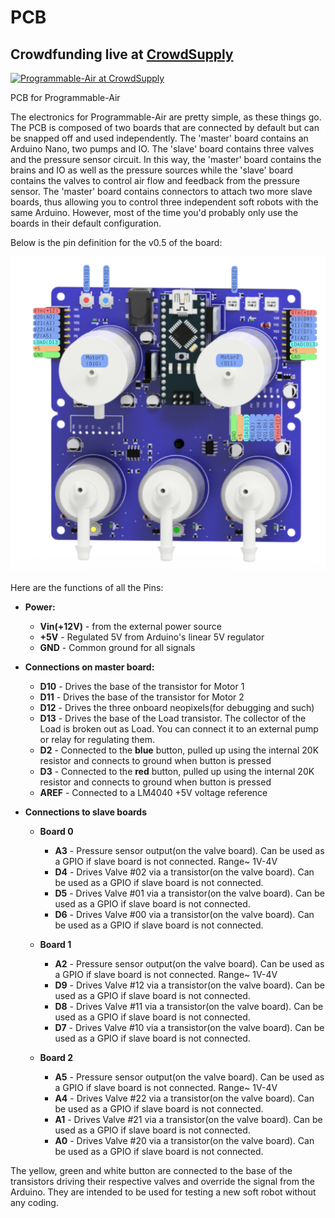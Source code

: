 # PCB

## Crowdfunding live at [CrowdSupply](https://www.crowdsupply.com/tinkrmind/programmable-air)

[![Programmable-Air at CrowdSupply](https://i.imgur.com/vPuFaX5.png)](https://www.crowdsupply.com/tinkrmind/programmable-air)


PCB for Programmable-Air

The electronics for Programmable-Air are pretty simple, as these things go. The PCB is composed of two boards that are connected by default but can be snapped off and used independently. The 'master' board contains an Arduino Nano, two pumps and IO. The 'slave' board contains three valves and the pressure sensor circuit. In this way, the 'master' board contains the brains and IO as well as the pressure sources while the 'slave' board contains the valves to control air flow and feedback from the pressure sensor. The 'master' board contains connectors to attach two more slave boards, thus allowing you to control three independent soft robots with the same Arduino. However, most of the time you'd probably only use the boards in their default configuration.

Below is the pin definition for the v0.5 of the board:

![Programmable-Air PCB v0.5 Pin Definitions](https://github.com/Programmable-Air/PCB/blob/master/programmable-air-v0.5/pinDefinitions.png)

Here are the functions of all the Pins:

* __Power:__
	* __Vin(+12V)__ - from the external power source
	* __+5V__ - Regulated 5V from Arduino's linear 5V regulator
	* __GND__ - Common ground for all signals

* __Connections on master board:__
	* __D10__ - Drives the base of the transistor for Motor 1
	* __D11__ - Drives the base of the transistor for Motor 2
	* __D12__ - Drives the three onboard neopixels(for debugging and such)
	* __D13__ - Drives the base of the Load transistor. The collector of the Load is broken out as Load. You can connect it to an external pump or relay for regulating them.
	* __D2__ - Connected to the __blue__ button, pulled up using the internal 20K resistor and connects to ground when button is pressed
	* __D3__ - Connected to the __red__ button, pulled up using the internal 20K resistor and connects to ground when button is pressed
	* __AREF__ - Connected to a LM4040 +5V voltage reference

* __Connections to slave boards__
	* __Board 0__
		* __A3__ - Pressure sensor output(on the valve board). Can be used as a GPIO if slave board is not connected. Range~ 1V-4V
		* __D4__ - Drives Valve #02 via a transistor(on the valve board). Can be used as a GPIO if slave board is not connected.
		* __D5__ - Drives Valve #01 via a transistor(on the valve board). Can be used as a GPIO if slave board is not connected.
		* __D6__ - Drives Valve #00 via a transistor(on the valve board). Can be used as a GPIO if slave board is not connected.

	* __Board 1__
		 * __A2__ - Pressure sensor output(on the valve board). Can be used as a GPIO if slave board is not connected. Range~ 1V-4V
		 * __D9__ - Drives Valve #12 via a transistor(on the valve board). Can be used as a GPIO if slave board is not connected.
		 * __D8__ - Drives Valve #11 via a transistor(on the valve board). Can be used as a GPIO if slave board is not connected.
		 * __D7__ - Drives Valve #10 via a transistor(on the valve board). Can be used as a GPIO if slave board is not connected.

	* __Board 2__
		 * __A5__ - Pressure sensor output(on the valve board). Can be used as a GPIO if slave board is not connected. Range~ 1V-4V
		 * __A4__ - Drives Valve #22 via a transistor(on the valve board). Can be used as a GPIO if slave board is not connected.
		 * __A1__ - Drives Valve #21 via a transistor(on the valve board). Can be used as a GPIO if slave board is not connected.
		 * __A0__ - Drives Valve #20 via a transistor(on the valve board). Can be used as a GPIO if slave board is not connected.

The yellow, green and white button are connected to the base of the transistors driving their respective valves and override the signal from the Arduino. They are intended to be used for testing a new soft robot without any coding.
